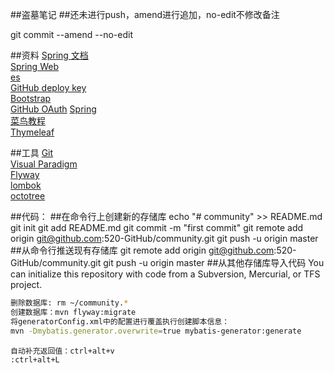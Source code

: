 ##盗墓笔记
##还未进行push，amend进行追加，no-edit不修改备注

git commit --amend --no-edit

##资料
[Spring 文档](https://spring.io/guides)<br>
[Spring Web](https://spring.io/guides/gs/serving-web-content/)<br>
[es](https://elasticsearch.cn/explore)<br>
[GitHub deploy key](https://developer.github.com/v3/guides/managing-deploy-keys/#deploy-keys)<br>
[Bootstrap](https://v3.bootcss.com/getting-started/)<br>
[GitHub OAuth](https://developer.github.com/apps/building-aouth-apps/creating-an-oauth-app/)
[Spring](https://docs.spring.io)<br>
[菜鸟教程](https://www.runoob.com/musql/mysql-insert-query.html)<br>
[Thymeleaf](https://www.thymeleaf.org/doc/tutorials/3.0/usingthymeleaf.html#setting-attribute-values)<br>

##工具
[Git](https://git-scm.com/download)<br>
[Visual Paradigm](https://www.visual-paradigm.com)<br>
[Flyway](https://flywaydb.org/getstarted/firststeps/maven)<br>
[lombok](https://www.projectlombok.org)<br>
[octotree](https://www.octotree.io/)<br>


##代码：
##在命令行上创建新的存储库
echo "# community" >> README.md
git init
git add README.md
git commit -m "first commit"
git remote add origin git@github.com:520-GitHub/community.git
git push -u origin master
##从命令行推送现有存储库
git remote add origin git@github.com:520-GitHub/community.git
git push -u origin master
##从其他存储库导入代码
You can initialize this repository with code from a Subversion, Mercurial, or TFS project.

```bash
删除数据库: rm ~/community.*
创建数据库：mvn flyway:migrate
将generatorConfig.xml中的配置进行覆盖执行创建脚本信息：
mvn -Dmybatis.generator.overwrite=true mybatis-generator:generate
```

```IDEA
自动补充返回值：ctrl+alt+v
:ctrl+alt+L

```